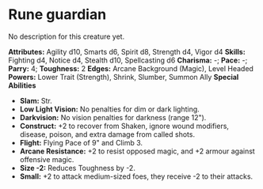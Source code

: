 # Rune guardian

No description for this creature yet.

**Attributes:** Agility d10, Smarts d6, Spirit d8, Strength d4, Vigor
d4
**Skills:** Fighting d4, Notice d4, Stealth d10, Spellcasting d6
**Charisma:** -; **Pace:** -; **Parry:** 4; **Toughness:** 2
**Edges:** Arcane Background (Magic), Level Headed
**Powers:** Lower Trait (Strength), Shrink, Slumber, Summon Ally
**Special Abilities**

- **Slam:** Str.
- **Low Light Vision:** No penalties for dim or dark lighting.
- **Darkvision:** No vision penalties for darkness (range 12").
- **Construct:** +2 to recover from Shaken, ignore wound modifiers,
disease, poison, and extra damage from called shots.
- **Flight:** Flying Pace of 9" and Climb 3.
- **Arcane Resistance:** +2 to resist opposed magic, and +2 armour
against offensive magic.
- **Size -2:** Reduces Toughness by -2.
- **Small:** +2 to attack medium-sized foes, they receive -2 to their
attacks.
